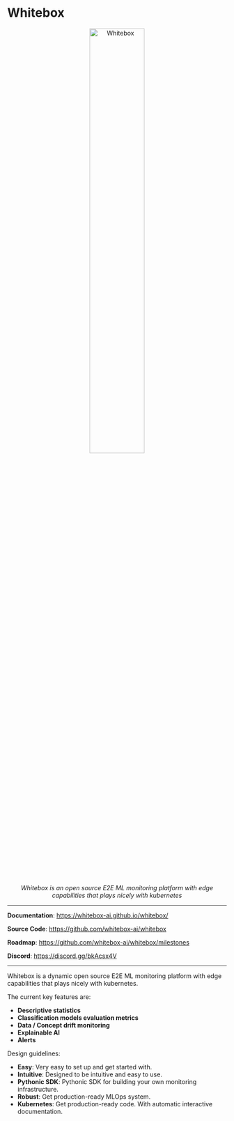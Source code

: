 # Whitebox

<p align="center">
  <a href=" https://whitebox-ai.github.io/whitebox/" width="50%">
    <img src=" https://whitebox-ai.github.io/whitebox//img/logo.svg" alt="Whitebox" width="50%">
  </a>
</p>
<p align="center">
    <em>Whitebox is an open source E2E ML monitoring platform with edge capabilities that plays nicely with kubernetes
</em>
</p>

---

**Documentation**: <a href=" https://whitebox-ai.github.io/whitebox/" target="_blank"> https://whitebox-ai.github.io/whitebox/</a>

**Source Code**: <a href="https://github.com/whitebox-ai/whitebox" target="_blank">https://github.com/whitebox-ai/whitebox</a>

**Roadmap**: <a href="https://github.com/whitebox-ai/whitebox/milestones" target="_blank">https://github.com/whitebox-ai/whitebox/milestones</a>

**Discord**: <a href="https://discord.gg/bkAcsx4V" target="_blank">https://discord.gg/bkAcsx4V</a>

---

Whitebox is a dynamic open source E2E ML monitoring platform with edge capabilities that plays nicely with kubernetes.

The current key features are:

- **Descriptive statistics**
- **Classification models evaluation metrics**
- **Data / Concept drift monitoring**
- **Explainable AI**
- **Alerts**

Design guidelines:

- **Easy**: Very easy to set up and get started with.
- **Intuitive**: Designed to be intuitive and easy to use.
- **Pythonic SDK**: Pythonic SDK for building your own monitoring infrastructure.
- **Robust**: Get production-ready MLOps system.
- **Kubernetes**: Get production-ready code. With automatic interactive documentation.
